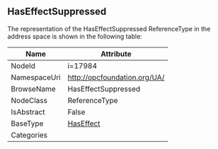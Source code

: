 <!-- objecttype -->
## HasEffectSuppressed
  
<!-- end of text -->
The representation of the HasEffectSuppressed ReferenceType in the address space is shown in the following table:  

|Name|Attribute|
|---|---|
|NodeId|i=17984|
|NamespaceUri|http://opcfoundation.org/UA/|
|BrowseName|HasEffectSuppressed|
|NodeClass|ReferenceType|
|IsAbstract|False|
|BaseType|[HasEffect](../../ReferenceTypes/HasEffect/readme.md)|
|Categories||


